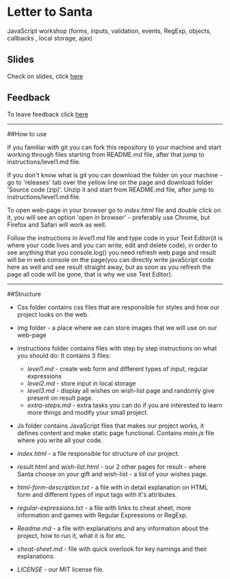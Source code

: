 # Letter to Santa

JavaScript workshop (forms, inputs, validation, events, RegExp, objects, callbacks , 
local storage, ajax)

## Slides

Check on slides, click [here](http://slides.com/tanyabutenko/ngs-intro-14#/)


## Feedback

To leave feedback click [here](https://goo.gl/forms/ZKqQvSUyUQH1kmRW2)


___________________


##How to use



If you familiar with git you can fork this repository to your machine and start working
through files starting from README.md file, after that jump to instructions/level1.md file.


If you don't know what is git you can download the folder on your machine - go to
'releases' tab over the yellow line on the page and download folder 'Source code (zip)'.
Unzip it and start from README.md file, after jump to instructions/level1.md file.


To open web-page in your browser go to _index.html_ file and double click on it, you will see
an option 'open in browser' - preferably use Chrome, but Firefox and Safari will work as well.

Follow the instructions in _level1.md_ file and type code in your Text Editor(it is where your code 
lives and you can write, edit and delete code), in order to see anything that you console.log() you 
need refresh web page and result will be in web console on the page(you can directly write javaScript 
code here as well and see result straight away, but as soon as you refresh the page all code will be 
gone, that is why we use Text Editor).


________________________

##Structure



- Css folder contains css files that are responsible for styles and how our project looks 
  on the web.

- img folder - a place where we can store images that we will use on our web-page

- instructions folder contains files with step by step instructions on what you should do:
  It contains 3 files:
    - _level1.md_ - create web form and different types of input, regular expressions
    - _level2.md_ - store input in local storage
    - _level3.md_ - display all wishes on wish-list page and randomly give present on result page.
    - _extra-steps.md_ - extra tasks you can do if you are interested to learn more things 
      and modify your small project.

- Js folder contains JavaScript files that makes our project works, it defines content and make 
  static page functional.
  Contains _main.js_ file where you write all your code.

- _index.html_ - a file responsible for structure of our project.

- _result.html_ and _wish-list.html_ - our 2 other pages for result - where Santa choose on your 
  gift and wish-list - a list of your wishes page.

- _html-form-description.txt_ - a file with in detail explanation on HTML form and different types 
  of input tags with it's attributes.

- _regular-expressions.txt_ - a file with links to cheat sheet, more information and games with 
  Regular Expressions or RegExp.

- _Readme.md_ - a file with explanations and any information about the project, how to run it, 
  what it is for etc.

- _cheat-sheet.md_ - file with quick overlook for key namings and their explanations.

- _LICENSE_ - our MIT license file.
